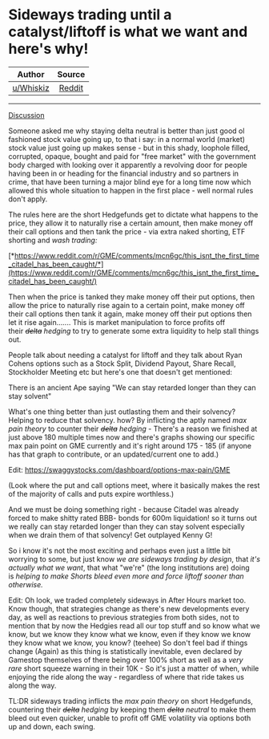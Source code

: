 Sideways trading until a catalyst/liftoff is what we want and here's why!
=========================================================================

| Author       | Source       | 
| :-------------: |:-------------:|
| [u/Whiskiz](https://www.reddit.com/user/Whiskiz/)| [Reddit](https://www.reddit.com/r/GME/comments/mfyjit/sideways_trading_until_a_catalystliftoff_is_what/?utm_source=share&utm_medium=ios_app&utm_name=iossmf) | 

---

[Discussion](https://www.reddit.com/r/GME/search?q=flair_name%3A%22Discussion%22&restrict_sr=1)

Someone asked me why staying delta neutral is better than just good ol fashioned stock value going up, to that i say: in a normal world (market) stock value just going up makes sense - but in this shady, loophole filled, corrupted, opaque, bought and paid for "free market" with the government body charged with looking over it apparently a revolving door for people having been in or heading for the financial industry and so partners in crime, that have been turning a major blind eye for a long time now which allowed this whole situation to happen in the first place - well normal rules don't apply.

The rules here are the short Hedgefunds get to dictate what happens to the price, they allow it to naturally rise a certain amount, then make money off their call options and then tank the price - via extra naked shorting, ETF shorting and *wash trading:*

[*https://www.reddit.com/r/GME/comments/mcn6gc/this_isnt_the_first_time_citadel_has_been_caught/*](https://www.reddit.com/r/GME/comments/mcn6gc/this_isnt_the_first_time_citadel_has_been_caught/)

Then when the price is tanked they make money off their put options, then allow the price to naturally rise again to a certain point, make money off their call options then tank it again, make money off their put options then let it rise again....... This is market manipulation to force profits off their ~~*delta*~~ *hedging* to try to generate some extra liquidity to help stall things out.

People talk about needing a catalyst for liftoff and they talk about Ryan Cohens options such as a Stock Split, Dividend Payout, Share Recall, Stockholder Meeting etc but here's one that doesn't get mentioned:

There is an ancient Ape saying "We can stay retarded longer than they can stay solvent"

What's one thing better than just outlasting them and their solvency? Helping to reduce that solvency. how? By inflicting the aptly named *max pain theory* to counter their ~~*delta*~~ *hedging* - There's a reason we finished at just above 180 multiple times now and there's graphs showing our specific max pain point on GME currently and it's right around 175 - 185 (if anyone has that graph to contribute, or an updated/current one to add.)

Edit: <https://swaggystocks.com/dashboard/options-max-pain/GME>

(Look where the put and call options meet, where it basically makes the rest of the majority of calls and puts expire worthless.)

And we must be doing something right - because Citadel was already forced to make shitty rated BBB- bonds for 600m liquidation! so it turns out we really can stay retarded longer than they can stay solvent especially when we drain them of that solvency! Get outplayed Kenny G!

So i know it's not the most exciting and perhaps even just a little bit worrying to some, but just know *we are sideways trading by design*, that *it's actually what we want*, that what "we're" (the long institutions are) doing is *helping to make Shorts bleed even more and force liftoff sooner than otherwise.*

Edit: Oh look, we traded completely sideways in After Hours market too. Know though, that strategies change as there's new developments every day, as well as reactions to previous strategies from both sides, not to mention that by now the Hedgies read all our top stuff and so know what we know, but we know they know what we know, even if they know we know they know what we know, you know? (teehee) So don't feel bad if things change (Again) as this thing is statistically inevitable, even declared by Gamestop themselves of there being over 100% short as well as a *very rare* short squeeze warning in their 10K - So it's just a matter of when, while enjoying the ride along the way - regardless of where that ride takes us along the way.

TL:DR sideways trading inflicts the *max pain theory* on short Hedgefunds, countering their ~~*delta*~~ *hedging* by keeping them ~~*delta*~~ *neutral* to make them bleed out even quicker, unable to profit off GME volatility via options both up and down, each swing.
